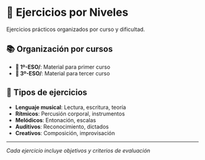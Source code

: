 # 📝 Ejercicios por Niveles

Ejercicios prácticos organizados por curso y dificultad.

## 📚 Organización por cursos

- **📖 1º-ESO/**: Material para primer curso
- **📖 3º-ESO/**: Material para tercer curso

## 🎯 Tipos de ejercicios

- **Lenguaje musical**: Lectura, escritura, teoría
- **Rítmicos**: Percusión corporal, instrumentos
- **Melódicos**: Entonación, escalas
- **Auditivos**: Reconocimiento, dictados
- **Creativos**: Composición, improvisación

---
*Cada ejercicio incluye objetivos y criterios de evaluación*